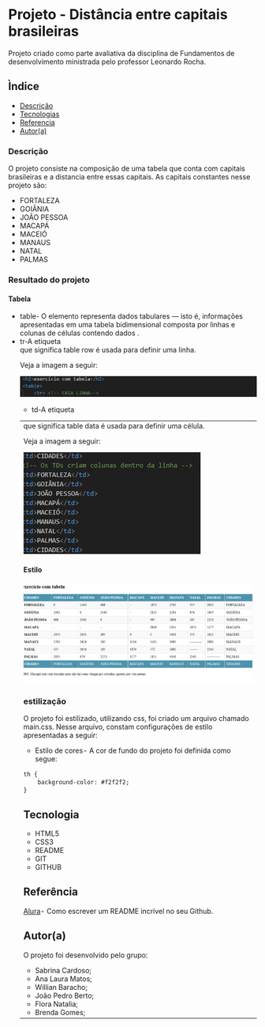 # Projeto - Distância entre capitais brasileiras

Projeto criado como parte avaliativa da disciplina de Fundamentos de desenvolvimento ministrada pelo professor Leonardo Rocha.
## Ìndice

* [Descrição](#descrição)
* [Tecnologias](#tecnologia)
* [Referencia](#referência)
* [Autor(a)](#autora)

### Descrição
O projeto consiste na composição de uma tabela que conta com capitais brasileiras e a distancia entre essas 
capitais. As capitais constantes nesse projeto são:

* FORTALEZA
* GOIÂNIA
* JOÃO PESSOA
* MACAPÁ
* MACEIÓ
* MANAUS
* NATAL
* PALMAS
### Resultado do projeto

#### Tabela
* table- O elemento <table> representa dados tabulares — isto é, informações apresentadas em uma tabela bidimensional composta por linhas e colunas de células contendo dados .
* tr-A etiqueta <tr> que significa table row é usada para definir uma linha.

Veja a imagem a seguir:

![table e tr](img/table,tr.png)



* td-A etiqueta <td> que significa table data é usada para definir uma célula.

Veja a imagem a seguir: 

![TD](img/TD.png)




#### Estilo

![Resultado final do projeto](img/Resultado-final.PNG)


### estilização 
  O projeto foi estilizado, utilizando css, foi criado um arquivo 
  chamado main.css. Nesse arquivo, constam configurações de estilo 
  apresentadas a seguir:

  * Estilo de cores- A cor de fundo do projeto foi definida como segue:
  
```
th {
    background-color: #f2f2f2;
}
```

## Tecnologia
* HTML5
* CSS3
* README
* GIT
* GITHUB

## Referência
[Alura](https://www.alura.com.br/artigos/escrever-bom-readme)-
Como escrever um README incrível no seu Github.

## Autor(a)
O projeto foi desenvolvido pelo grupo:

* Sabrina Cardoso;
* Ana Laura Matos;
* Willian Baracho;
* João Pedro Berto;
* Flora Natalia;
* Brenda Gomes;


